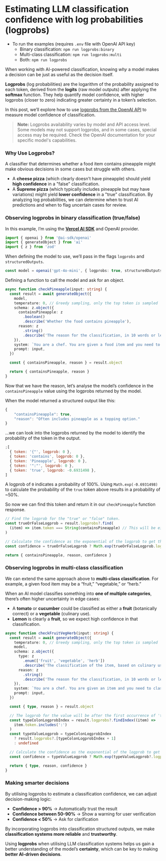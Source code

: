 # Estimating LLM classification confidence with log probabilities (logprobs)

- To run the examples (requires `.env` file with OpenAI API key)
  - Binary classification: `npm run logprobs:binary`
  - Multi-class classification: `npm run logprobs:multi`
  - Both: `npm run logprobs`

When working with AI-powered classification, knowing _why_ a model makes a decision can be just as useful as the decision itself.

**Logprobs** (log probabilities) are the logarithm of the probability assigned to each token, derived from the **logits** (raw model outputs) after applying the **softmax** function. They help quantify model confidence, with higher logprobs (closer to zero) indicating greater certainty in a token’s selection.

In this post, we’ll explore how to use [logprobs from the OpenAI API](https://platform.openai.com/docs/api-reference/chat/create) to measure model confidence of classification.

> **Note:** Logprobs availability varies by model and API access level. Some models may not support logprobs, and in some cases, special access may be required. Check the OpenAI documentation for your specific model's capabilities.

### Why Use Logprobs?

A classifier that determines whether a food item contains pineapple might make obvious decisions in some cases but struggle with others.

- A **cheese pizza** (which clearly doesn’t have pineapple) should yield **high confidence** in a "false" classification.
- A **Supreme pizza** (which typically includes pineapple but may have variations) might yield **lower confidence** in a "true" classification.
  By analyzing log probabilities, we can determine when to trust AI predictions and when to flag uncertain cases for review.

### Observing logprobs in binary classification (true/false)

In this example, I’m using the [**Vercel AI SDK**](https://sdk.vercel.ai/docs/introduction) and OpenAI provider.

```ts
import { openai } from '@ai-sdk/openai'
import { generateObject } from 'ai'
import { z } from 'zod'
```

When defining the model to use, we’ll pass in the flags `logprobs` and `structuredOutputs`.

```ts
const model = openai('gpt-4o-mini', { logprobs: true, structuredOutputs: true })
```

Defining a function to call the model and ask for an object.

```ts
async function checkPineapple(input: string) {
  const result = await generateObject({
    model,
    temperature: 0, // Greedy sampling, only the top token is sampled
    schema: z.object({
      containsPineapple: z
        .boolean()
        .describe('Whether the food contains pineapple'),
      reason: z
        .string()
        .describe('The reason for the classification, in 10 words or less'),
    }),
    system: `You are a chef. You are given a food item and you need to determine if it contains pineapple.`,
    prompt: input,
  })

  const { containsPineapple, reason } = result.object

  return { containsPineapple, reason }
}
```

Now that we have the reason, let’s analyse the model’s confidence in the `containsPineapple` value using the logprobs returned by the model.

When the model returned a structured output like this:

```js
{
	"containsPineapple": true,
	"reason": "Often includes pineapple as a topping option."
}
```

…we can look into the logprobs returned by the model to identify the probability of the token in the output.

```js
;[
  { token: '{"', logprob: 0 },
  { token: 'contains', logprob: 0 },
  { token: 'Pineapple', logprob: 0 },
  { token: '":"', logprob: 0 },
  { token: 'true', logprob: -0.6931498 },
]
```

A logprob of `0` indicates a probability of 100%.
Using `Math.exp(-0.6931498)` to calculate the probability of the `true` token above results in a probability of ~50%.

So now we can find this token and return it in our `checkPineapple` function response.

```ts
// Find the logprob for the "true" or "false" token.
const trueOrFalseLogprob = result.logprobs?.find(
  (item) => item.token === String(containsPineapple) // This will be either 'true' or 'false'.
)

// Calculate the confidence as the exponential of the logprob to get the probability.
const confidence = trueOrFalseLogprob ? Math.exp(trueOrFalseLogprob.logprob) : 0

return { containsPineapple, reason, confidence }
```

### Observing logprobs in multi-class classification

We can extend the same approach above to **multi-class classification**. For example, a given food item may be a “fruit,” “vegetable,” or “herb.”

When an AI model classifies something into **one of multiple categories**, there’s often higher uncertainty in edge cases:

- A **tomato** or **cucumber** could be classified as either a **fruit** (botanically correct) or a **vegetable** (culinary use).
- **Lemon** is clearly a **fruit**, so we expect high confidence in that classification.

```ts
async function checkFruitVegHerb(input: string) {
  const result = await generateObject({
    temperature: 0, // Greedy sampling, only the top token is sampled
    model,
    schema: z.object({
      type: z
        .enum(['fruit', 'vegetable', 'herb'])
        .describe('The classification of the item, based on culinary usage.'),
      reason: z
        .string()
        .describe('The reason for the classification, in 10 words or less'),
    }),
    system: `You are a chef. You are given an item and you need to classify it as a fruit, vegetable, or herb.`,
    prompt: input,
  })

  const { type, reason } = result.object

  // The logprob for the value will be after the first occurrence of 'type' and ':' tokens.
  const typeColonLogprobIndex = result.logprobs?.findIndex((item) =>
    item.token.includes(':')
  )
  const typeValueLogprob = typeColonLogprobIndex
    ? result.logprobs?.[typeColonLogprobIndex + 1]
    : undefined

  // Calculate the confidence as the exponential of the logprob to get the probability.
  const confidence = typeValueLogprob ? Math.exp(typeValueLogprob?.logprob) : 0

  return { type, reason, confidence }
}
```

### Making smarter decisions

By utilising logprobs to estimate a classification confidence, we can adjust decision-making logic:

- **Confidence > 90%** → Automatically trust the result
- **Confidence between 50-90%** → Show a warning for user verification
- **Confidence < 50%** → Ask for clarification

By incorporating logprobs into classification structured outputs, we make **classification systems more reliable** and **trustworthy**.

Using **logprobs** when utilising LLM classification systems helps us gain a better understanding of the model’s **certainty**, which can be key to making **better AI-driven decisions**.
